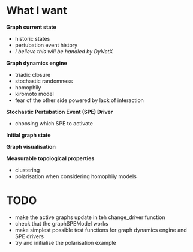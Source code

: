 # What I want 

**Graph current state** 
- historic states 
- pertubation event history 
- *I believe this will be handled by DyNetX* 

**Graph dynamics engine** 
- triadic closure 
- stochastic randomness 
- homophily 
- kiromoto model 
- fear of the other side powered by lack of interaction 

**Stochastic Pertubation Event (SPE) Driver** 
- choosing which SPE to activate 

**Initial graph state** 

**Graph visualisation** 

**Measurable topological properties** 
- clustering 
- polarisation when considering homophily models 

# TODO 
- make the active graphs update in teh change_driver function 
- check that the graphSPEModel works 
- make simplest possible test functions for graph dynamics engine and SPE drivers 
- try and initialise the polarisation example 